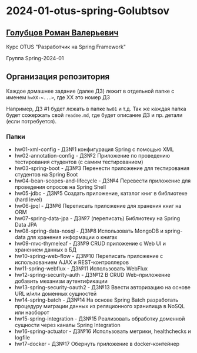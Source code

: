 # 2024-01-otus-spring-Golubtsov


## [Голубцов Роман Валерьевич](https://spb.hh.ru/resume/81e5630fff08b653490039ed1f6f6443323948)

Курс OTUS "Разработчик на Spring Framework"

Группа Spring-2024-01


## Организация репозитория

Каждое домашнее задание (далее ДЗ) лежит в отдельной папке с именем `hwXX-<...>`, где XX это номер ДЗ

Например, ДЗ #1 будет лежать в папке `hw01` и т.д.
Так же каждая папка будет сожержать свой `readme.md`, где будет описание ДЗ и пр. детали (если потребуется).

### Папки
- hw01-xml-config - ДЗ№1 конфигурация Spring с помощью XML
- hw02-annotation-config - ДЗ№2 Приложение по проведению тестирования студентов (с самим тестированием)
- hw03-spring-boot - ДЗ№3 Перенести приложение для тестирования студентов на Spring Boot
- hw04-bean-scopes-and-lifecycle - ДЗ№4 Перевести приложение для проведения опросов на Spring Shell
- hw05-jdbc - ДЗ№5 Создать приложение, каталог книг в библиотеке (hard level)
- hw06-jpql - ДЗ№6 Переписать приложение для хранения книг на ORM
- hw07-spring-data-jpa - ДЗ№7 (переписать) Библиотеку на Spring Data JPA
- hw08-spring-data-nosql - ДЗ№8 Использовать MongoDB и spring-data для хранения информации о книгах
- hw09-mvc-thymeleaf - ДЗ№9 CRUD приложение с Web UI и хранением данных в БД
- hw10-spring-web-flow - ДЗ№10 Переписать приложение с использованием AJAX и REST-контроллеров
- hw11-spring-webflux - ДЗ№11 Использовать WebFlux
- hw12-spring-security-auth - ДЗ№12 В CRUD Web-приложение добавить механизм аутентификации
- hw13-spring-security-oauth2 - ДЗ№13 Ввести авторизацию на основе URL и/или доменных сущностей
- hw14-spring-batch - ДЗ№14 На основе Spring Batch разработать процедуру миграции данных из реляционного хранилища в NoSQL или наоборот
- hw15-spring-integration - ДЗ№15 Реализовать обработку доменной сущности через каналы Spring Integration
- hw16-spring-actuator - ДЗ№16 Использовать метрики, healthchecks и logfile
- hw17-docker - ДЗ№17 Обернуть приложение в docker-контейнер
